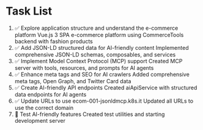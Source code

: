 # Task List

1. ✅ Explore application structure and understand the e-commerce platform
Vue.js 3 SPA e-commerce platform using CommerceTools backend with fashion products
2. ✅ Add JSON-LD structured data for AI-friendly content
Implemented comprehensive JSON-LD schemas, composables, and services
3. ✅ Implement Model Context Protocol (MCP) support
Created MCP server with tools, resources, and prompts for AI agents
4. ✅ Enhance meta tags and SEO for AI crawlers
Added comprehensive meta tags, Open Graph, and Twitter Card data
5. ✅ Create AI-friendly API endpoints
Created aiApiService with structured data endpoints for AI agents
6. ✅ Update URLs to use ecom-001-jsonldmcp.k8s.it
Updated all URLs to use the correct domain
7. 🔄 Test AI-friendly features
Created test utilities and starting development server

